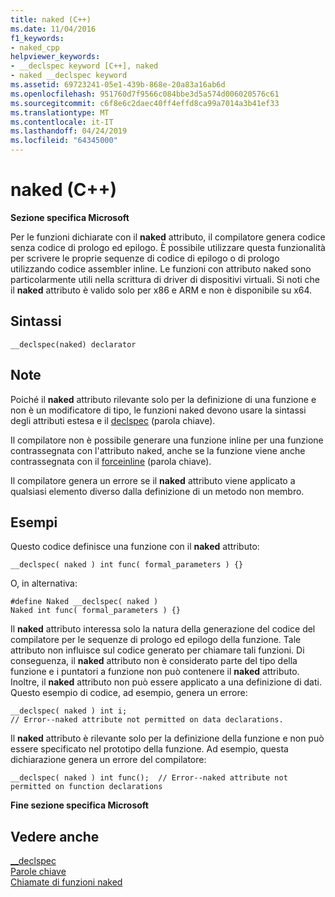 ```yaml
---
title: naked (C++)
ms.date: 11/04/2016
f1_keywords:
- naked_cpp
helpviewer_keywords:
- __declspec keyword [C++], naked
- naked __declspec keyword
ms.assetid: 69723241-05e1-439b-868e-20a83a16ab6d
ms.openlocfilehash: 951760d7f9566c084bbe3d5a574d006020576c61
ms.sourcegitcommit: c6f8e6c2daec40ff4effd8ca99a7014a3b41ef33
ms.translationtype: MT
ms.contentlocale: it-IT
ms.lasthandoff: 04/24/2019
ms.locfileid: "64345000"
---
```

# <a name="naked-c"></a>naked (C++)

**Sezione specifica Microsoft**

Per le funzioni dichiarate con il **naked** attributo, il compilatore genera codice senza codice di prologo ed epilogo. È possibile utilizzare questa funzionalità per scrivere le proprie sequenze di codice di epilogo o di prologo utilizzando codice assembler inline. Le funzioni con attributo naked sono particolarmente utili nella scrittura di driver di dispositivi virtuali.  Si noti che il **naked** attributo è valido solo per x86 e ARM e non è disponibile su x64.

## <a name="syntax"></a>Sintassi

```
__declspec(naked) declarator
```

## <a name="remarks"></a>Note

Poiché il **naked** attributo rilevante solo per la definizione di una funzione e non è un modificatore di tipo, le funzioni naked devono usare la sintassi degli attributi estesa e il [declspec](../cpp/declspec.md) (parola chiave).

Il compilatore non è possibile generare una funzione inline per una funzione contrassegnata con l'attributo naked, anche se la funzione viene anche contrassegnata con il [forceinline](inline-functions-cpp.md) (parola chiave).

Il compilatore genera un errore se il **naked** attributo viene applicato a qualsiasi elemento diverso dalla definizione di un metodo non membro.

## <a name="examples"></a>Esempi

Questo codice definisce una funzione con il **naked** attributo:

```
__declspec( naked ) int func( formal_parameters ) {}
```

O, in alternativa:

```
#define Naked __declspec( naked )
Naked int func( formal_parameters ) {}
```

Il **naked** attributo interessa solo la natura della generazione del codice del compilatore per le sequenze di prologo ed epilogo della funzione. Tale attributo non influisce sul codice generato per chiamare tali funzioni. Di conseguenza, il **naked** attributo non è considerato parte del tipo della funzione e i puntatori a funzione non può contenere il **naked** attributo. Inoltre, il **naked** attributo non può essere applicato a una definizione di dati. Questo esempio di codice, ad esempio, genera un errore:

```
__declspec( naked ) int i;
// Error--naked attribute not permitted on data declarations.
```

Il **naked** attributo è rilevante solo per la definizione della funzione e non può essere specificato nel prototipo della funzione. Ad esempio, questa dichiarazione genera un errore del compilatore:

```
__declspec( naked ) int func();  // Error--naked attribute not permitted on function declarations
```

**Fine sezione specifica Microsoft**

## <a name="see-also"></a>Vedere anche

[__declspec](../cpp/declspec.md)<br/>
[Parole chiave](../cpp/keywords-cpp.md)<br/>
[Chiamate di funzioni naked](../cpp/naked-function-calls.md)